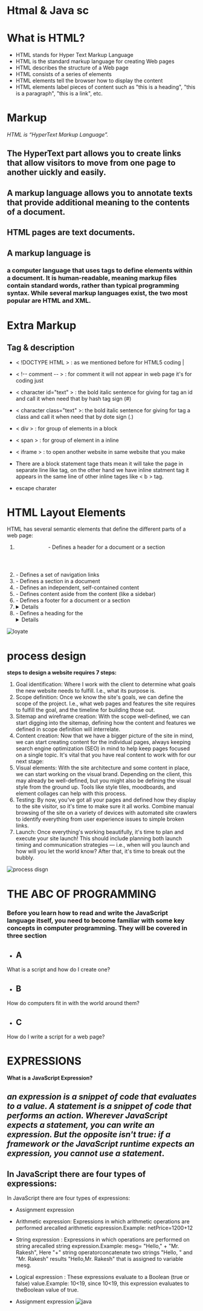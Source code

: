 # Htmal & Java sc

# What is HTML?
* HTML stands for Hyper Text Markup Language
* HTML is the standard markup language for creating Web pages
* HTML describes the structure of a Web page
* HTML consists of a series of elements
* HTML elements tell the browser how to display the content
* HTML elements label pieces of content such as "this is a heading", "this is a paragraph", "this is a link", etc.

 # Markup
*HTML is “HyperText Markup Language”.*
## The HyperText part allows you to create links that allow visitors to move from one page to another uickly and easily.
## A markup language allows you to annotate texts that provide additional meaning to the contents of a document.
## HTML pages are text documents.

## A markup language is
 ### a computer language that uses tags to define elements within a document. It is human-readable, meaning markup files contain standard words, rather than typical programming syntax. While several markup languages exist, the two most popular are HTML and XML.

# Extra Markup
##  Tag	&  description 

* < !DOCTYPE HTML >  :	as we mentioned before for HTML5 coding |
* < !-- comment -- > :	for comment it will not appear in web page it's for coding just
* < character id="text" > :	the bold italic sentence for giving for tag an id and call it when need that by hash tag sign (#)
* < character class="text" >:	the bold italic sentence for giving for tag a class and call it when need that by dote sign (.)
* < div > : for group of elements in a block
* < span > :	for group of element in a inline
* < iframe > :	to open another website in same website that you make
* There are a block statement tage thats mean it will take the page in separate line like
tag, on the other hand we have inline statment tag it appears in the same line of other inline tages like < b > tag.

* escape charater 

# HTML Layout Elements
HTML has several semantic elements that define the different parts of a web page:
1. <header> - Defines a header for a document or a section
2. <nav> - Defines a set of navigation links
3. <section> - Defines a section in a document
4. <article> - Defines an independent, self-contained content
5. <aside> - Defines content aside from the content (like a sidebar)
6. <footer> - Defines a footer for a document or a section
7. <details> - Defines additional details that the user can open and close on demand
8. <summary> - Defines a heading for the <details> element
![loyate](ly1.PNG)

# process design 
 **steps to design a website requires 7 steps:**

1. Goal identification: Where I work with the client to determine what goals the new website needs to fulfill. I.e., what its purpose is.
2. Scope definition: Once we know the site's goals, we can define the scope of the project. I.e., what web pages and features the site requires to fulfill the goal, and the timeline for building those out.
3. Sitemap and wireframe creation: With the scope well-defined, we can start digging into the sitemap, defining how the content and features we defined in scope definition will interrelate.
4. Content creation: Now that we have a bigger picture of the site in mind, we can start creating content for the individual pages, always keeping search engine optimization (SEO) in mind to help keep pages focused on a single topic. It's vital that you have real content to work with for our next stage:
5. Visual elements: With the site architecture and some content in place, we can start working on the visual brand. Depending on the client, this may already be well-defined, but you might also be defining the visual style from the ground up. Tools like style tiles, moodboards, and element collages can help with this process.
6. Testing: By now, you've got all your pages and defined how they display to the site visitor, so it's time to make sure it all works. Combine manual browsing of the site on a variety of devices with automated site crawlers to identify everything from user experience issues to simple broken links.
7.  Launch: Once everything's working beautifully, it's time to plan and execute your site launch! This should include planning both launch timing and communication strategies — i.e., when will you launch and how will you let the world know? After that, it's time to break out the bubbly.

![process disgn](p1.jpg)

# **THE ABC OF PROGRAMMING**
### Before you learn how to read and write the JavaScript language itself, you need to become familiar with some key concepts in computer programming. They will be covered in three section

* ## A

What is a script and how do I create one?

* ## B

How do computers fit in with the world around them?

* ## C

How do I write a script for a web page?



# **EXPRESSIONS**
**What is a JavaScript Expression?**
## *an expression is a snippet of code that evaluates to a value. A statement is a snippet of code that performs an action. Wherever JavaScript expects a statement, you can write an expression. But the opposite isn't true: if a framework or the JavaScript runtime expects an expression, you cannot use a statement*.

## In JavaScript there are four types of expressions:
In JavaScript there are four types of expressions:
* Assignment expression 

* Arithmetic expression: Expressions in which arithmetic operations are performed arecalled arithmetic expression.Example: netPrice=1200+12
* String expression : Expressions in which operations are performed on string arecalled string expression.Example: mesg= "Hello," + "Mr. Rakesh", Here "+" string operatorconcatenate two strings "Hello, " and "Mr. Rakesh" results "Hello,Mr. Rakesh" that is assigned to variable mesg.

* Logical expression : These expressions evaluate to a Boolean (true or false) value.Example: 10<19, since 10<19, this expression evaluates to theBoolean value of true.
* Assignment expression
![java](jt,png)
